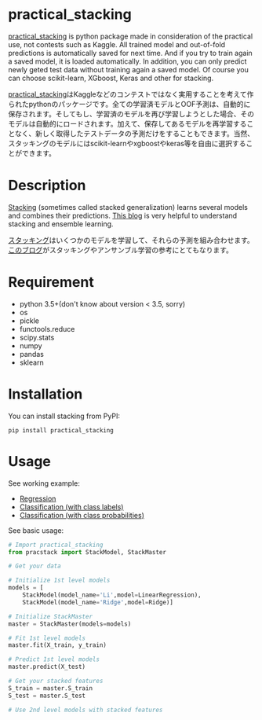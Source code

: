 # practical_stacking

[practical_stacking](https://github.com/takuya-andou/stacking) is python package made in consideration of the practical use, not contests such as Kaggle. All trained model and out-of-fold predictions is automatically saved for next time. And if you try to train again a saved model, it is loaded automatically. In addition, you can only predict newly geted test data without training again a saved model. Of course you can choose scikit-learn, XGboost, Keras and other for stacking. 

[practical_stacking](https://github.com/takuya-andou/stacking)はKaggleなどのコンテストではなく実用することを考えて作られたpythonのパッケージです。全ての学習済モデルとOOF予測は、自動的に保存されます。そしてもし、学習済のモデルを再び学習しようとした場合、そのモデルは自動的にロードされます。加えて、保存してあるモデルを再学習することなく、新しく取得したテストデータの予測だけをすることもできます。当然、スタッキングのモデルにはscikit-learnやxgboostやkeras等を自由に選択することができます。

# Description

[Stacking](https://en.wikipedia.org/wiki/Ensemble_learning#Stacking) (sometimes called stacked generalization) learns several models and combines their predictions. [This blog](http://mlwave.com/kaggle-ensembling-guide/) is very helpful to understand stacking and ensemble learning.

[スタッキング](https://en.wikipedia.org/wiki/Ensemble_learning#Stacking)はいくつかのモデルを学習して、それらの予測を組み合わせます。[このブログ](http://mlwave.com/kaggle-ensembling-guide/)がスタッキングやアンサンブル学習の参考にとてもなります。

# Requirement

- python 3.5+(don't know about version < 3.5, sorry)
- os
- pickle
- functools.reduce
- scipy.stats
- numpy
- pandas
- sklearn

# Installation

You can install stacking from PyPI:
```
pip install practical_stacking
```

# Usage

See working example:

 * [Regression](https://github.com/takuya-andou/stacking/blob/master/examples/01_regression.ipynb)
 * [Classification (with class labels)](https://github.com/takuya-andou/stacking/blob/master/examples/02_classification_with_class_labels.ipynb)
 * [Classification (with class probabilities)](https://github.com/takuya-andou/stacking/blob/master/examples/03_classification_with_class_probabilities.ipynb)

See basic usage:

```python
# Import practical_stacking
from pracstack import StackModel, StackMaster

# Get your data

# Initialize 1st level models
models = [
    StackModel(model_name='Li',model=LinearRegression),
    StackModel(model_name='Ridge',model=Ridge)]

# Initialize StackMaster
master = StackMaster(models=models)

# Fit 1st level models
master.fit(X_train, y_train)

# Predict 1st level models
master.predict(X_test)

# Get your stacked features
S_train = master.S_train
S_test = master.S_test

# Use 2nd level models with stacked features
```